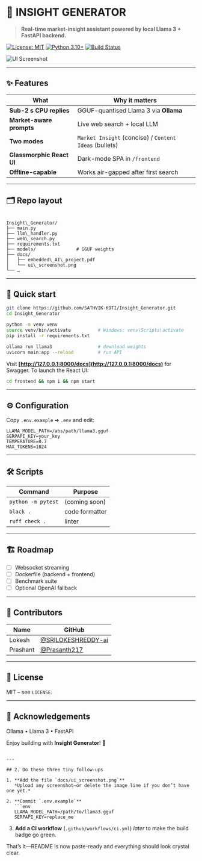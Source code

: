# 🤖 INSIGHT GENERATOR

> **Real-time market-insight assistant powered by local Llama 3 + FastAPI backend.**

[![License: MIT](https://img.shields.io/badge/License-MIT-yellow.svg)](LICENSE)
[![Python 3.10+](https://img.shields.io/badge/python-3.10%2B-blue)](https://www.python.org/)
[![Build Status](https://github.com/SATHVIK-KOTI/Insight_Generator/actions/workflows/ci.yml/badge.svg?branch=main)](https://github.com/SATHVIK-KOTI/Insight_Generator/actions)

![UI Screenshot](docs/ui_screenshot.png)

---

## ✨ Features

| What | Why it matters |
|------|----------------|
| **Sub-2 s CPU replies** | GGUF-quantised Llama 3 via **Ollama** |
| **Market-aware prompts** | Live web search + local LLM |
| **Two modes** | `Market Insight` (concise) / `Content Ideas` (bullets) |
| **Glassmorphic React UI** | Dark-mode SPA in `/frontend` |
| **Offline-capable** | Works air-gapped after first search |

---

## 🗂️ Repo layout

```

Insight\_Generator/
├── main.py
├── llm\_handler.py
├── web\_search.py
├── requirements.txt
├── models/               # GGUF weights
├── docs/
│   ├── embedded\_AI\_project.pdf
│   └── ui\_screenshot.png
└── …

````

---

## 🚀 Quick start

```bash
git clone https://github.com/SATHVIK-KOTI/Insight_Generator.git
cd Insight_Generator

python -m venv venv
source venv/bin/activate          # Windows: venv\Scripts\activate
pip install -r requirements.txt

ollama run llama3                 # download weights
uvicorn main:app --reload         # run API
````

Visit **[http://127.0.0.1:8000/docs](http://127.0.0.1:8000/docs)** for Swagger.
To launch the React UI:

```bash
cd frontend && npm i && npm start
```

---

## ⚙️ Configuration

Copy `.env.example` ➜ `.env` and edit:

```env
LLAMA_MODEL_PATH=/abs/path/llama3.gguf
SERPAPI_KEY=your_key
TEMPERATURE=0.7
MAX_TOKENS=1024
```

---

## 🛠️ Scripts

| Command            | Purpose        |
| ------------------ | -------------- |
| `python -m pytest` | (coming soon)  |
| `black .`          | code formatter |
| `ruff check .`     | linter         |

---

## 🏗️ Roadmap

* [ ] Websocket streaming
* [ ] Dockerfile (backend + frontend)
* [ ] Benchmark suite
* [ ] Optional OpenAI fallback

---

## 👥 Contributors

| Name     | GitHub                                                     |
| -------- | ---------------------------------------------------------- |
| Lokesh   | [@SRILOKESHREDDY-ai](https://github.com/SRILOKESHREDDY-ai) |
| Prashant | [@Prasanth217](https://github.com/Prasanth217)             |

---

## 📜 License

MIT – see `LICENSE`.

---

## 🙏 Acknowledgements

Ollama • Llama 3 • FastAPI

Enjoy building with **Insight Generator**! 🎉

````

---

## 2. Do these three tiny follow-ups

1. **Add the file `docs/ui_screenshot.png`**  
   *Upload any screenshot—or delete the image line if you don’t have one yet.*

2. **Commit `.env.example`**  
   ```env
   LLAMA_MODEL_PATH=/path/to/llama3.gguf
   SERPAPI_KEY=replace_me
````

3. **Add a CI workflow** (`.github/workflows/ci.yml`) *later* to make the build badge go green.

That’s it—README is now paste-ready and everything should look crystal clear.
